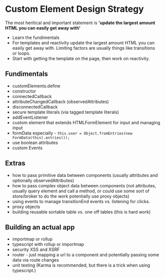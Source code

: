 # Custom Element Design Strategy

The most heritical and important statement is __'update the largest amount HTML you can easily get away with'__ 


- Learn the fundimentals
- For templates and reactivity update the largest amount HTML you can easily get away with. Limiting factors are usually things like transitions or loops.
- Start with getting the template on the page, then work on reactivity.

## Fundimentals
- customElements.define
- constructor
- connectedCallback
- attributeChangedCallback (observedAttributes)
- disconnectedCallback
- secure template literals (via tagged template literals)
- addEventListener
- custom element that extends HTMLFormElement for input and managing input
- formData especially - ```this.user = Object.fromEntries(new FormData(this).entries());```
- use boolean attributes
- custom Events

## Extras 
- how to pass primitive data between components (usually attributes and optionally observedAttributes)
- how to pass complex object data between components (not attributes, usually query element and call a method, or could use some sort of store/broker to do the work potentially use proxy objects)
- using events to manage transitionEnd events vs. listening for clicks.
- proxy objects
- building reusable sortable table vs. one off tables (this is hard work)

## Building an actual app
- importmap or rollup
- typescript with rollup or importmap
- security XSS and XSRF
- router - just mapping a url to a component and potentially passing some data via route changes
- unit testing (Karma is recommended, but there is a trick when using typescript.)
